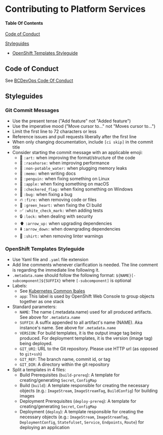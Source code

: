 # Contributing to Platform Services

#### Table Of Contents

[Code of Conduct](#code-of-conduct)

[Styleguides](#styleguides)
  * [OpenShift Templates Styleguide](#openshift-templates-styleguide)

## Code of Conduct
See [BCDevOps Code Of Conduct](https://github.com/BCDevOps/developer-platform/blob/master/CODE_OF_CONDUCT.md)

## Styleguides

### Git Commit Messages

* Use the present tense ("Add feature" not "Added feature")
* Use the imperative mood ("Move cursor to..." not "Moves cursor to...")
* Limit the first line to 72 characters or less
* Reference issues and pull requests liberally after the first line
* When only changing documentation, include `[ci skip]` in the commit title
* Consider starting the commit message with an applicable emoji:
    * :art: `:art:` when improving the format/structure of the code
    * :racehorse: `:racehorse:` when improving performance
    * :non-potable_water: `:non-potable_water:` when plugging memory leaks
    * :memo: `:memo:` when writing docs
    * :penguin: `:penguin:` when fixing something on Linux
    * :apple: `:apple:` when fixing something on macOS
    * :checkered_flag: `:checkered_flag:` when fixing something on Windows
    * :bug: `:bug:` when fixing a bug
    * :fire: `:fire:` when removing code or files
    * :green_heart: `:green_heart:` when fixing the CI build
    * :white_check_mark: `:white_check_mark:` when adding tests
    * :lock: `:lock:` when dealing with security
    * :arrow_up: `:arrow_up:` when upgrading dependencies
    * :arrow_down: `:arrow_down:` when downgrading dependencies
    * :shirt: `:shirt:` when removing linter warnings
  
### OpenShift Templates Styleguide

* Use Yaml file and `.yaml` file extension
* Add line comments whenever clarification is needed. The line comment is regarding the immediate line following it.
* `.metadata.name` should follow the following format: `${NAME}[-subcomponent]${SUFFIX}` where `[-subcomponent]` is optional
* Labels:
    * See [Kubernetes Common lbales](https://kubernetes.io/docs/concepts/overview/working-with-objects/common-labels/)
    * `app`: This label is used by OpenShift Web Console to group objects together as one stack
* Standard parameters:
    * `NAME`: The name (.metadata.name) used for all produced artifacts. See above for `.metadata.name`
    * `SUFFIX`: A suffix appended to all artifact's name (NAME). Aka instance's name. See above for `.metadata.name`
    * `VERSION`: For build templates, it is the output image tag being produced. For deployment templates, it is the version (image tag) being deployed.
    * `GIT_URI`: URL to the Git repository. Please use HTTP url (as opposed to `git+ssh`)
    * `GIT_REF`: The branch name, commit id, or tag
    * `GIT_DIR`: A directory within the git repository
* Split a templates in 4 files:
  * Build Prerequisites (`build-prereq`): A template for creating/generating `Secret`, `ConfigMap`
  * Build (`build`): A template responsible for creating the necessary objects (e.g.: `ImageStream`, `ImageStreamTag`, `BuildConfig`) for building images
  * Deployment Prerequisites (`deploy-prereq`): A template for creating/generating `Secret`, `ConfigMap`
  * Deployment (`deploy`): A template responsible for creating the necessary objects (e.g.: `ImageStream`, `ImageStreamTag`, `DeploymentConfig`, `Statefulset`, `Service`, `Endpoints`, `Route`) for deploying an application

